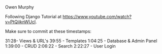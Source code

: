Owen Murphy


Following Django Tutorial at https://www.youtube.com/watch?v=PtQiiknWUcI.

Make sure to commit at these timestamps:

31:28- Views & URL's
39:55 - Templates
1:04:25 - Database & Admin Panel
1:39:00 - CRUD
2:06:22 - Search
2:22:27 - User Login
